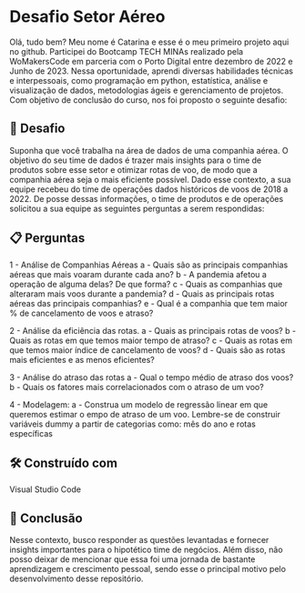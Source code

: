 # Desafio Setor Aéreo

Olá, tudo bem? Meu nome é Catarina e esse é o meu primeiro projeto aqui no github. Participei do Bootcamp TECH MINAs realizado pela WoMakersCode em parceria com o Porto Digital entre dezembro de 2022 e Junho de 2023. Nessa oportunidade, aprendi diversas habilidades técnicas e interpessoais, como programação em python, estatística, análise e visualização de dados, metodologias ágeis e gerenciamento de projetos. Com objetivo de conclusão do curso, nos foi proposto o seguinte desafio:

## 🚀 Desafio

Suponha que você trabalha na área de dados de uma companhia aérea. O objetivo do seu time de dados é trazer mais insights para o time de produtos sobre esse setor e otimizar rotas de voo, de modo que a companhia aérea seja o mais eficiente possível. Dado esse contexto, a sua equipe recebeu do time de operações dados históricos de voos de 2018 a 2022. De posse dessas informações, o time de produtos e de operações solicitou a sua equipe as seguintes perguntas a serem respondidas:

## 📋 Perguntas

1 - Análise de Companhias Aéreas
a - Quais são as principais companhias aéreas que mais voaram durante cada ano?
b - A pandemia afetou a operação de alguma delas? De que forma?
c - Quais as companhias que alteraram mais voos durante a pandemia?
d - Quais as principais rotas aéreas das principais companhias?
e - Qual é a companhia que tem maior % de cancelamento de voos e atraso?

2 - Análise da eficiência das rotas.
a - Quais as principais rotas de voos?
b - Quais as rotas em que temos maior tempo de atraso?
c - Quais as rotas em que temos maior índice de cancelamento de voos?
d - Quais são as rotas mais eficientes e as menos eficientes?

3 - Análise do atraso das rotas
a - Qual o tempo médio de atraso dos voos?
b - Quais os fatores mais correlacionados com o atraso de um voo?

4 - Modelagem:
a - Construa um modelo de regressão linear em que queremos estimar o empo de atraso de um voo. Lembre-se de construir variáveis dummy a partir de categorias como: mês do ano e rotas específicas

## 🛠️ Construído com

Visual Studio Code

## 📌 Conclusão

Nesse contexto, busco responder as questões levantadas e fornecer insights importantes para o hipotético time de negócios. Além disso, não posso deixar de mencionar que essa foi uma jornada de bastante aprendizagem e crescimento pessoal, sendo esse o principal motivo pelo desenvolvimento desse repositório.